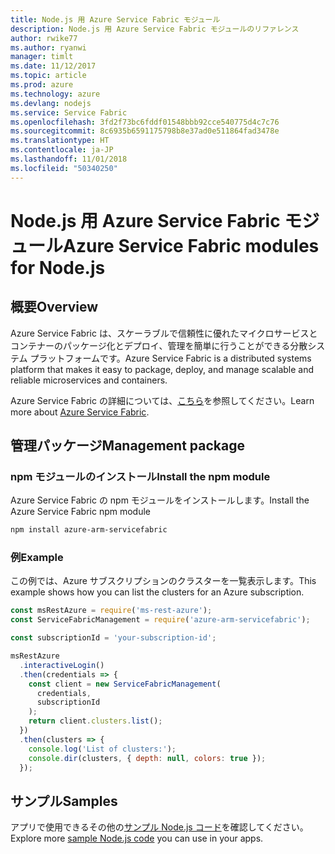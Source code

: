 ```yaml
---
title: Node.js 用 Azure Service Fabric モジュール
description: Node.js 用 Azure Service Fabric モジュールのリファレンス
author: rwike77
ms.author: ryanwi
manager: timlt
ms.date: 11/12/2017
ms.topic: article
ms.prod: azure
ms.technology: azure
ms.devlang: nodejs
ms.service: Service Fabric
ms.openlocfilehash: 3fd2f73bc6fddf01548bbb92cce540775d4c7c76
ms.sourcegitcommit: 8c6935b6591175798b8e37ad0e511864fad3478e
ms.translationtype: HT
ms.contentlocale: ja-JP
ms.lasthandoff: 11/01/2018
ms.locfileid: "50340250"
---
```

# <a name="azure-service-fabric-modules-for-nodejs"></a><span data-ttu-id="99b24-103">Node.js 用 Azure Service Fabric モジュール</span><span class="sxs-lookup"><span data-stu-id="99b24-103">Azure Service Fabric modules for Node.js</span></span>

## <a name="overview"></a><span data-ttu-id="99b24-104">概要</span><span class="sxs-lookup"><span data-stu-id="99b24-104">Overview</span></span>

<span data-ttu-id="99b24-105">Azure Service Fabric は、スケーラブルで信頼性に優れたマイクロサービスとコンテナーのパッケージ化とデプロイ、管理を簡単に行うことができる分散システム プラットフォームです。</span><span class="sxs-lookup"><span data-stu-id="99b24-105">Azure Service Fabric is a distributed systems platform that makes it easy to package, deploy, and manage scalable and reliable microservices and containers.</span></span>

<span data-ttu-id="99b24-106">Azure Service Fabric の詳細については、[こちら](https://docs.microsoft.com/azure/service-fabric/service-fabric-overview)を参照してください。</span><span class="sxs-lookup"><span data-stu-id="99b24-106">Learn more about [Azure Service Fabric](https://docs.microsoft.com/azure/service-fabric/service-fabric-overview).</span></span>

## <a name="management-package"></a><span data-ttu-id="99b24-107">管理パッケージ</span><span class="sxs-lookup"><span data-stu-id="99b24-107">Management package</span></span>

### <a name="install-the-npm-module"></a><span data-ttu-id="99b24-108">npm モジュールのインストール</span><span class="sxs-lookup"><span data-stu-id="99b24-108">Install the npm module</span></span>

<span data-ttu-id="99b24-109">Azure Service Fabric の npm モジュールをインストールします。</span><span class="sxs-lookup"><span data-stu-id="99b24-109">Install the Azure Service Fabric npm module</span></span>

```bash
npm install azure-arm-servicefabric
```

### <a name="example"></a><span data-ttu-id="99b24-110">例</span><span class="sxs-lookup"><span data-stu-id="99b24-110">Example</span></span>

<span data-ttu-id="99b24-111">この例では、Azure サブスクリプションのクラスターを一覧表示します。</span><span class="sxs-lookup"><span data-stu-id="99b24-111">This example shows how you can list the clusters for an Azure subscription.</span></span>

```javascript
const msRestAzure = require('ms-rest-azure');
const ServiceFabricManagement = require('azure-arm-servicefabric');

const subscriptionId = 'your-subscription-id';

msRestAzure
  .interactiveLogin()
  .then(credentials => {
    const client = new ServiceFabricManagement(
      credentials,
      subscriptionId
    );
    return client.clusters.list();
  })
  .then(clusters => {
    console.log('List of clusters:');
    console.dir(clusters, { depth: null, colors: true });
  });
```

## <a name="samples"></a><span data-ttu-id="99b24-112">サンプル</span><span class="sxs-lookup"><span data-stu-id="99b24-112">Samples</span></span>

<span data-ttu-id="99b24-113">アプリで使用できるその他の[サンプル Node.js コード](https://azure.microsoft.com/resources/samples/?platform=nodejs)を確認してください。</span><span class="sxs-lookup"><span data-stu-id="99b24-113">Explore more [sample Node.js code](https://azure.microsoft.com/resources/samples/?platform=nodejs) you can use in your apps.</span></span>
